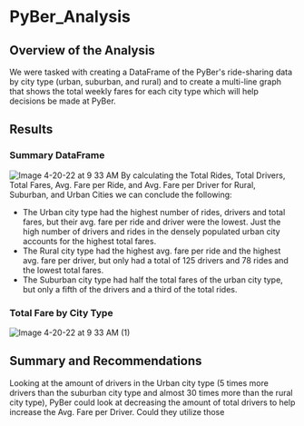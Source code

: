 # PyBer_Analysis
## Overview of the Analysis
We were tasked with creating a DataFrame of the PyBer's ride-sharing data by city type (urban, suburban, and rural) and to create a multi-line graph that shows the total weekly fares for each city type which will help decisions be made at PyBer.
## Results

### Summary DataFrame

![Image 4-20-22 at 9 33 AM](https://user-images.githubusercontent.com/101950175/164279968-309b2c4c-ba21-47d8-8f74-db44502972fe.png)
By calculating the Total Rides, Total Drivers, Total Fares, Avg. Fare per Ride, and Avg. Fare per Driver for Rural, Suburban, and Urban Cities we can conclude the following:
- The Urban city type had the highest number of rides, drivers and total fares, but their avg. fare per ride and driver were the lowest. Just the high number of drivers and rides in the densely populated urban city accounts for the highest total fares. 
- The Rural city type had the highest avg. fare per ride and the highest avg. fare per driver, but only had a total of 125 drivers and 78 rides and the lowest total fares.  
- The Suburban city type had half the total fares of the urban city type, but only a fifth of the drivers and a third of the total rides.
### Total Fare by City Type 

![Image 4-20-22 at 9 33 AM (1)](https://user-images.githubusercontent.com/101950175/164279982-08297a07-57f0-4fe4-8410-f2463727acbc.png)

## Summary and Recommendations

Looking at the amount of drivers in the Urban city type (5 times more drivers than the suburban city type and almost 30 times more than the rural city type), PyBer could look at decreasing the amount of total drivers to help increase the Avg. Fare per Driver. Could they utilize those 
